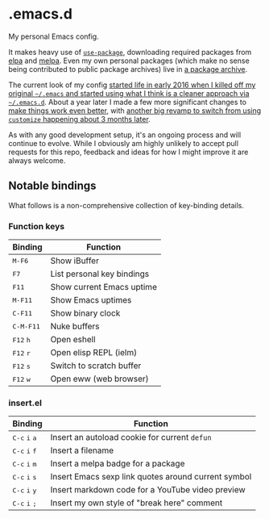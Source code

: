 # .emacs.d

My personal Emacs config.

It makes heavy use
of [`use-package`](https://github.com/jwiegley/use-package), downloading
required packages from [elpa](https://elpa.gnu.org/)
and [melpa](https://melpa.org/). Even my own personal packages (which make
no sense being contributed to public package archives) live
in [a package archive](http://blog.davep.org/delpa/).

The current look of my
config
[started life in early 2016 when I killed off my original `~/.emacs` and started using what I think is a cleaner approach via `~/.emacs.d`](http://blog.davep.org/2016/05/26/starting_fresh_with_gnu_emacs.html).
About a year later I made a few more significant changes
to
[make things work even better](http://blog.davep.org/2017/04/01/another_revamp_of_my_emacs_config.html),
with
[another big revamp to switch from using `customize` happening about 3 months later](http://blog.davep.org/2017/07/13/more_revamping_of_my_emacs_config.html).

As with any good development setup, it's an ongoing process and will
continue to evolve. While I obviously am highly unlikely to accept pull
requests for this repo, feedback and ideas for how I might improve it are
always welcome.

## Notable bindings

What follows is a non-comprehensive collection of key-binding details.

### Function keys

| Binding | Function |
| --- | --- |
| <kbd>M-F6</kbd> | Show iBuffer |
| <kbd>F7</kbd> | List personal key bindings |
| <kbd>F11</kbd> | Show current Emacs uptime |
| <kbd>M-F11</kbd> | Show Emacs uptimes |
| <kbd>C-F11</kbd> | Show binary clock |
| <kbd>C-M-F11</kbd> | Nuke buffers |
| <kbd>F12</kbd> <kbd>h</kbd> | Open eshell |
| <kbd>F12</kbd> <kbd>r</kbd> | Open elisp REPL (ielm) |
| <kbd>F12</kbd> <kbd>s</kbd> | Switch to scratch buffer |
| <kbd>F12</kbd> <kbd>w</kbd> | Open eww (web browser) |

### insert.el

| Binding | Function |
| --- | --- |
| <kbd>C-c</kbd> <kbd>i</kbd> <kbd>a</kbd> | Insert an autoload cookie for current `defun` |
| <kbd>C-c</kbd> <kbd>i</kbd> <kbd>f</kbd> | Insert a filename |
| <kbd>C-c</kbd> <kbd>i</kbd> <kbd>m</kbd> | Insert a melpa badge for a package |
| <kbd>C-c</kbd> <kbd>i</kbd> <kbd>s</kbd> | Insert Emacs sexp link quotes around current symbol |
| <kbd>C-c</kbd> <kbd>i</kbd> <kbd>y</kbd> | Insert markdown code for a YouTube video preview |
| <kbd>C-c</kbd> <kbd>i</kbd> <kbd>;</kbd> | Insert my own style of "break here" comment |
